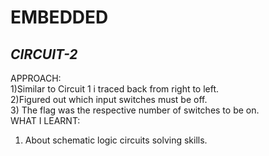 # **EMBEDDED**
## *CIRCUIT-2*
APPROACH: <br/>
1)Similar to Circuit 1 i traced back from right to left.<br/>
2)Figured out which input switches must be off.  <br/>
3) The flag was the respective number of switches to be on.  <br/>
WHAT I LEARNT:  <br/>
1) About schematic logic circuits solving skills.

